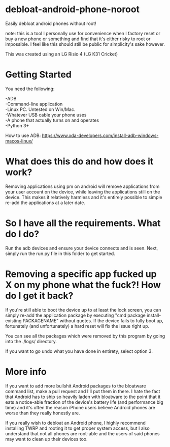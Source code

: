 # debloat-android-phone-noroot
Easily debloat android phones without root!

note: this is a tool I personally use for convenience when I factory reset or buy a new phone or something and find that it's either risky to root or impossible. I feel like this should still be public for simplicity's sake however.

This was created using an LG Risio 4 (LG K31 Cricket)

# Getting Started
You need the following:

-ADB\
-Command-line application\
-Linux PC. Untested on Win/Mac.\
-Whatever USB cable your phone uses\
-A phone that actually turns on and operates\
-Python 3+

How to use ADB: https://www.xda-developers.com/install-adb-windows-macos-linux/


# What does this do and how does it work?

Removing applications using pm on android will remove applications from your user account on the device, while leaving the applications still on the device. This makes it relatively harmless and it's entirely possible to simple re-add the applications at a later date.

# So I have all the requirements. What do I do?

Run the adb devices and ensure your device connects and is seen. Next, simply run the run.py file in this folder to get started.

# Removing a specific app fucked up X on my phone what the fuck?! How do I get it back?

If you're still able to boot the device up to at least the lock screen, you can simply re-add the application package by executing "cmd package install-existing PACKAGENAME" without quotes. If the device fails to fully boot up, fortunately (and unfortunately) a hard reset will fix the issue right up.

You can see all the packages which were removed by this program by going into the ./logs/ directory.

If you want to go undo what you have done in entirety, select option 3.

 # More info

 If you want to add more bullshit Android packages to the bloatware command list, make a pull request and I'll put them in there. I hate the fact that Android has to ship so heavily laden with bloatware to the point that it eats a notice-able fraction of the device's battery life (and performance big time) and it's often the reason iPhone users believe Android phones are worse than they really honestly are.

 If you really wish to debloat an Android phone, I highly recommend installing TWRP and rooting it to get proper system access, but I also understand that not all phones are root-able and the users of said phones may want to clean up their devices too.
